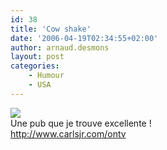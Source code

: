 ```yaml
---
id: 38
title: 'Cow shake'
date: '2006-04-19T02:34:55+02:00'
author: arnaud.desmons
layout: post
categories:
    - Humour
    - USA
---
```


![](/img/cowshake.gif)  
Une pub que je trouve excellente !  
<http://www.carlsjr.com/ontv>